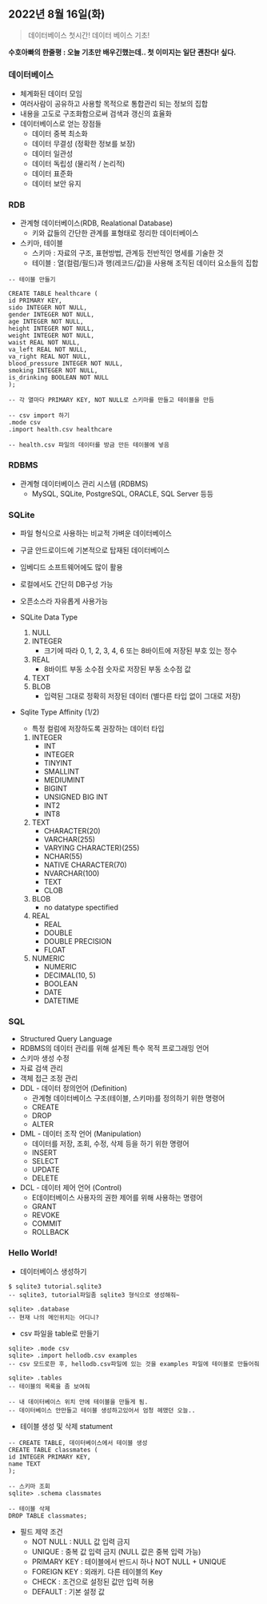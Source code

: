## 2022년 8월 16일(화)

> 데이터베이스 첫시간! 데이터 베이스 기초!



**수호아빠의 한줄평 : 오늘 기초만 배우긴했는데.. 첫 이미지는 일단 괜찬다! 싶다.**



### 데이터베이스

- 체계화된 데이터 모임
- 여러사람이 공유하고 사용할 목적으로 통합관리 되는 정보의 집합
- 내용을 고도로 구조화함으로써 검색과 갱신의 효율화
- 데이터베이스로 얻는 장점들
  - 데이터 중복 최소화
  - 데이터 무결성 (정확한 정보를 보장)
  - 데이터 일관성
  - 데이터 독립성 (물리적 / 논리적)
  - 데이터 표준화
  - 데이터 보안 유지



### RDB

- 관계형 데이터베이스(RDB, Realational Database)
  - 키와 값들의 간단한 관계를 표형태로 정리한 데이터베이스
- 스키마, 테이블
  - 스키마 : 자료의 구조, 표현방법, 관계등 전반적인 명세를 기술한 것
  - 테이블 : 열(컬럼/필드)과 행(레코드/값)을 사용해 조직된 데이터 요소들의 집합

```sqlite
-- 테이블 만들기

CREATE TABLE healthcare (
id PRIMARY KEY,
sido INTEGER NOT NULL,
gender INTEGER NOT NULL,
age INTEGER NOT NULL,
height INTEGER NOT NULL,
weight INTEGER NOT NULL,
waist REAL NOT NULL,
va_left REAL NOT NULL,
va_right REAL NOT NULL,
blood_pressure INTEGER NOT NULL,
smoking INTEGER NOT NULL,
is_drinking BOOLEAN NOT NULL
);

-- 각 열마다 PRIMARY KEY, NOT NULL로 스키마를 만들고 테이블을 만듬

-- csv import 하기
.mode csv 
.import health.csv healthcare

-- health.csv 파일의 데이터를 방금 만든 테이블에 넣음
```



### RDBMS

- 관계형 데이터베이스 관리 시스템 (RDBMS)
  - MySQL, SQLite, PostgreSQL, ORACLE, SQL Server 등등



### SQLite

- 파일 형식으로 사용하는 비교적 가벼운 데이터베이스

- 구글 안드로이드에 기본적으로 탑재된 데이터베이스

- 임베디드 소프트웨어에도 많이 활용

- 로컬에서도 간단히 DB구성 가능

- 오픈소스라 자유롭게 사용가능

- SQLite Data Type

  1. NULL
  2. INTEGER
     - 크기에 따라 0, 1, 2, 3, 4, 6 또는 8바이트에 저장된 부호 있는 정수
  3. REAL
     - 8바이트 부동 소수점 숫자로 저장된 부동 소수점 값
  4. TEXT
  5. BLOB 
     - 입력된 그대로 정확히 저장된 데이터 (별다른 타입 없이 그대로 저장)

- Sqlite Type Affinity (1/2)

  - 특정 컬럼에 저장하도록 권장하는 데이터 타입

  1. INTEGER
     - INT
     - INTEGER
     - TINYINT
     - SMALLINT
     - MEDIUMINT
     - BIGINT
     - UNSIGNED BIG INT
     - INT2
     - INT8
  2. TEXT
     - CHARACTER(20)
     - VARCHAR(255)
     - VARYING CHARACTER)(255)
     - NCHAR(55)
     - NATIVE CHARACTER(70)
     - NVARCHAR(100)
     - TEXT
     - CLOB
  3. BLOB
     - no datatype spectified
  4. REAL
     - REAL
     - DOUBLE
     - DOUBLE PRECISION
     - FLOAT
  5. NUMERIC
     - NUMERIC
     - DECIMAL(10, 5)
     - BOOLEAN
     - DATE
     - DATETIME



### SQL

- Structured Query Language
- RDBMS의 데이터 관리를 위해 설계된 특수 목적 프로그래밍 언어
- 스키마 생성 수정
- 자료 검색 관리
- 객체 접근 조정 관리
- DDL - 데이터 정의언어 (Definition)
  - 관계형 데이터베이스 구조(테이블, 스키마)를 정의하기 위한 명령어
  - CREATE
  - DROP
  - ALTER
- DML - 데이터 조작 언어 (Manipulation)
  - 데이터를 저장, 조회, 수정, 삭제 등을 하기 위한 명령어
  - INSERT
  - SELECT
  - UPDATE
  - DELETE
- DCL - 데이터 제어 언어 (Control)
  - E데이터베이스 사용자의 권한 제어를 위해 사용하는 명령어
  - GRANT
  - REVOKE
  - COMMIT
  - ROLLBACK



### Hello World!

- 데이터베이스 생성하기

```sqlite
$ sqlite3 tutorial.sqlite3
-- sqlite3, tutorial파일좀 sqlite3 형식으로 생성해줘~

sqlite> .database
-- 현재 나의 메인위치는 어디니?
```

- csv 파일을 table로 만들기

```sqlite
sqlite> .mode csv
sqlite> .import hellodb.csv examples
-- csv 모드로한 후, hellodb.csv파일에 있는 것을 examples 파일에 테이블로 만들어줘

sqlite> .tables
-- 테이블의 목록을 좀 보여줘

-- 내 데이터베이스 위치 안에 테이블을 만들게 됨.
-- 데이터베이스 안만들고 테이블 생성하고있어서 엄청 헤맸던 오늘..
```

- 테이블 생성 및 삭제 statument

```sqlite
-- CREATE TABLE, 데이터베이스에서 테이블 생성
CREATE TABLE classmates (
id INTEGER PRIMARY KEY,
name TEXT    
);

-- 스키마 조회
sqlite> .schema classmates

-- 테이블 삭제
DROP TABLE classmates;

```

- 필드 제약 조건
  -  NOT NULL : NULL 값 입력 금지
  - UNIQUE : 중복 값 입력 금지 (NULL 값은 중복 입력 가능)
  - PRIMARY KEY : 테이블에서 반드시 하나 NOT NULL + UNIQUE
  - FOREIGN KEY : 외래키. 다른 테이블의 Key
  - CHECK : 조건으로 설정된 값만 입력 허용
  - DEFAULT : 기본 설정 값
